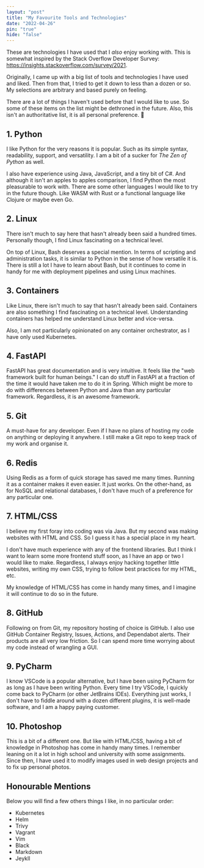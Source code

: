 ```yaml
---
layout: "post"
title: "My Favourite Tools and Technologies"
date: "2022-04-26"
pin: "true"
hide: "false"
---
```


These are technologies I have used that I _also_ enjoy working with. This is
somewhat inspired by the Stack Overflow Developer
Survey: <https://insights.stackoverflow.com/survey/2021>.

Originally, I came up with a big list of tools and technologies I have used and
liked. Then from that, I tried to get it down to less than a dozen or so. My
selections are arbitrary and based purely on feeling.

There are a lot of things I haven't used before that I would like to use. So
some of these items on the list might be dethroned in the future. Also, this
isn't an authoritative list, it is all personal preference. 🙂

## 1. Python

I like Python for the very reasons it is popular. Such as its simple syntax,
readability, support, and versatility. I am a bit of a sucker for _The Zen of
Python_ as well.

I also have experience using Java, JavaScript, and a tiny bit of C#. And
although it isn't an apples to apples comparison, I find Python the most
pleasurable to work with. There are some other languages I would like to try in
the future though. Like WASM with Rust or a functional language like Clojure or
maybe even Go.

## 2. Linux

There isn't much to say here that hasn't already been said a hundred times.
Personally though, I find Linux fascinating on a technical level.

On top of Linux, Bash deserves a special mention. In terms of scripting and
administration tasks, it is similar to Python in the sense of how versatile it
is. There is still a lot I have to learn about Bash, but it continues to come in
handy for me with deployment pipelines and using Linux machines.

## 3. Containers

Like Linux, there isn't much to say that hasn't already been said. Containers
are also something I find fascinating on a technical level. Understanding
containers has helped me understand Linux better and vice-versa.

Also, I am not particularly opinionated on any container orchestrator, as I have
only used Kubernetes.

## 4. FastAPI

FastAPI has great documentation and is very intuitive. It feels like the "web
framework built for human beings." I can do stuff in FastAPI at a fraction of
the time it would have taken me to do it in Spring. Which might be more to do
with differences between Python and Java than any particular framework.
Regardless, it is an awesome framework.

## 5. Git

A must-have for any developer. Even if I have no plans of hosting my code on
anything or deploying it anywhere. I still make a Git repo to keep track of my
work and organise it.

## 6. Redis

Using Redis as a form of quick storage has saved me many times. Running it as a
container makes it even easier. It just works. On the other-hand, as for NoSQL
and relational databases, I don't have much of a preference for any particular
one.

## 7. HTML/CSS

I believe my first foray into coding was via Java. But my second was making
websites with HTML and CSS. So I guess it has a special place in my heart.

I don't have much experience with any of the frontend libraries. But I think I
want to learn some more frontend stuff soon, as I have an app or two I would
like to make. Regardless, I always enjoy hacking together little websites,
writing my own CSS, trying to follow best practices for my HTML, etc.

My knowledge of HTML/CSS has come in handy many times, and I imagine it will
continue to do so in the future.

## 8. GitHub

Following on from Git, my repository hosting of choice is GitHub. I also use
GitHub Container Registry, Issues, Actions, and Dependabot alerts. Their
products are all very low friction. So I can spend more time worrying about my
code instead of wrangling a GUI.

## 9. PyCharm

I know VSCode is a popular alternative, but I have been using PyCharm for as
long as I have been writing Python. Every time I try VSCode, I quickly come back
to PyCharm (or other JetBrains IDEs). Everything just works, I don't have to
fiddle around with a dozen different plugins, it is well-made software, and I am
a happy paying customer.

## 10. Photoshop

This is a bit of a different one. But like with HTML/CSS, having a bit of
knowledge in Photoshop has come in handy many times. I remember leaning on it a
lot in high school and university with some assignments. Since then, I have used
it to modify images used in web design projects and to fix up personal photos.

## Honourable Mentions

Below you will find a few others things I like, in no particular order:

- Kubernetes
- Helm
- Trivy
- Vagrant
- Vim
- Black
- Markdown
- Jeykll
